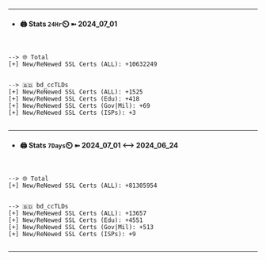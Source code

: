 

---
- #### 🖨️ **Stats** `24Hr`⏲️ ➼ 2024_07_01
```console


--> 🌐 Total
[+] New/ReNewed SSL Certs (ALL): +10632249


--> 🇧🇩 bd_ccTLDs
[+] New/ReNewed SSL Certs (ALL): +1525
[+] New/ReNewed SSL Certs (Edu): +418
[+] New/ReNewed SSL Certs (Gov|Mil): +69
[+] New/ReNewed SSL Certs (ISPs): +3


```

---
- #### 🖨️ **Stats** `7Days`⏲️ ➼ 2024_07_01 <--> 2024_06_24
```console


--> 🌐 Total
[+] New/ReNewed SSL Certs (ALL): +81305954


--> 🇧🇩 bd_ccTLDs
[+] New/ReNewed SSL Certs (ALL): +13657
[+] New/ReNewed SSL Certs (Edu): +4551
[+] New/ReNewed SSL Certs (Gov|Mil): +513
[+] New/ReNewed SSL Certs (ISPs): +9


```

---


